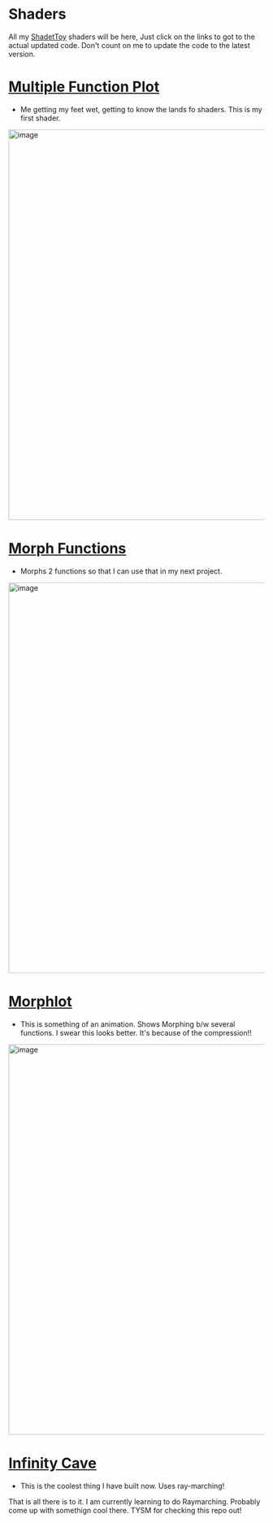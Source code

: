 # Shaders

All my [ShadetToy](shadertoy.com) shaders will be here, Just click on the links to got to the actual updated code. Don't count on me to update the code to the latest version.

# [Multiple Function Plot](https://www.shadertoy.com/view/3cSBDh) 
- Me getting my feet wet, getting to know the lands fo shaders. This is my first shader.
<img width="1366" height="768" alt="image" src="https://github.com/user-attachments/assets/b12bebe1-40d4-4c83-9a7d-ac34c026d1b4" />

# [Morph Functions](https://www.shadertoy.com/view/wf2Bz3)
- Morphs 2 functions so that I can use that in my next project.
<img width="1366" height="768" alt="image" src="https://github.com/user-attachments/assets/59bf3f3c-0a66-4dba-8a37-ccaf8f962075" />

# [Morphlot](https://www.shadertoy.com/view/WcjBWD)
- This is something of an animation. Shows Morphing b/w several functions. I swear this looks better. It's because of the compression!!
<img width="1366" height="768" alt="image" src="https://github.com/user-attachments/assets/54f91ecc-5897-40b9-88cb-6d16794d9ebe" />


# [Infinity Cave](https://www.shadertoy.com/view/WfSBWc)
- This is the coolest thing I have built now. Uses ray-marching!

That is all there is to it. I am currently learning to do Raymarching. Probably come up with somethign cool there. TYSM for checking this repo out!
